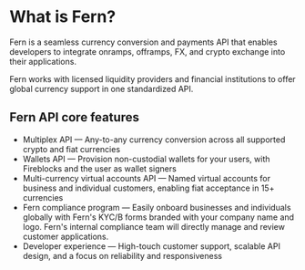 # What is Fern?

Fern is a seamless currency conversion and payments API that enables developers to integrate onramps, offramps, FX, and crypto exchange into their applications.&#x20;

Fern works with licensed liquidity providers and financial institutions to offer global currency support in one standardized API.&#x20;

## Fern API core features

* Multiplex API — Any-to-any currency conversion across all supported crypto and fiat currencies
* Wallets API — Provision non-custodial wallets for your users, with Fireblocks and the user as wallet signers
* Multi-currency virtual accounts API — Named virtual accounts for business and individual customers, enabling fiat acceptance in 15+ currencies
* Fern compliance program — Easily onboard businesses and individuals globally with Fern's KYC/B forms branded with your company name and logo. Fern's internal compliance team will directly manage and review customer applications.
* Developer experience — High-touch customer support, scalable API design, and a focus on reliability and responsiveness

